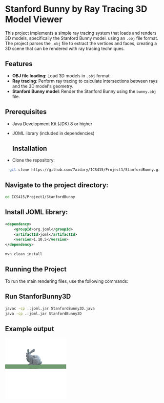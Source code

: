 # Stanford Bunny by Ray Tracing 3D Model Viewer

This project implements a simple ray tracing system that loads and renders 3D models, specifically the Stanford Bunny model. using an `.obj` file format. The project parses the `.obj` file to extract the vertices and faces, creating a 3D scene that can be rendered with ray tracing techniques.

## Features
- **OBJ file loading**: Load 3D models in `.obj` format.
- **Ray tracing**: Perform ray tracing to calculate intersections between rays and the 3D model's geometry.
- **Stanford Bunny model**: Render the Stanford Bunny using the `bunny.obj` file.

## Prerequisites

- Java Development Kit (JDK) 8 or higher

- JOML library (included in dependencies)

  ## Installation
- Clone the repository:  
```bash
  git clone https://github.com/7aidary/ICS415/Project1/StanfordBunny.git
```
  ## Navigate to the project directory:
```bash
cd ICS415/Project1/StanfordBunny
```

## Install JOML library:

```xml
<dependency>
    <groupId>org.joml</groupId>
    <artifactId>joml</artifactId>
    <version>1.10.5</version>
</dependency>
```
```bash
mvn clean install
```
## Running the Project

To run the main rendering files, use the following commands:

## Run StanforBunny3D
```bash
javac -cp .:joml.jar StanfordBunny3D.java
java -cp .:joml.jar StanfordBunny3D
```
## Example output
![Alt](https://github.com/7aidary/ICS415/blob/c8403c5356250770465f1d64aaa8a8dc1db75981/Project1/StanfordBunny/output7.png)
